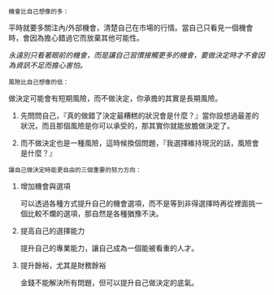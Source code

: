 `機會比自己想像的多：`

平時就要多關注內/外部機會，清楚自己在市場的行情。當自己只看見一個機會時，會因為擔心錯過它而放棄其他可能性。

_永遠別只看著眼前的機會，而是讓自己習慣接觸更多的機會，要做決定時才不會因為資訊不足而擔心害怕。_

`風險比自己想像的低：`

做決定可能會有短期風險，而不做決定，你承擔的其實是長期風險。

1. 先問問自己，『真的做錯了決定最糟糕的狀況會是什麼？』當你設想過最差的狀況，而且那個風險是你可以承受的，那其實你就能放膽做決定了。
    
2. 而不做決定也是一種風險，這時候換個問題，『我選擇維持現況的話，風險會是什麼？』
    

`讓自己做決定時能更自由的三個重要的努力方向：`

1. 增加機會與選項
    
    可以透過各種方式提升自己的機會選項，而不是等到非得選擇時再從裡面挑一個比較不爛的選項，那自然是各種猶豫不決。
    
2. 提高自己的選擇能力
    
    提升自己的專業能力，讓自己成為一個能被看重的人才。
    
3. 提升餘裕，尤其是財務餘裕
    
    金錢不能解決所有問題，但可以提升自己做決定的底氣。
